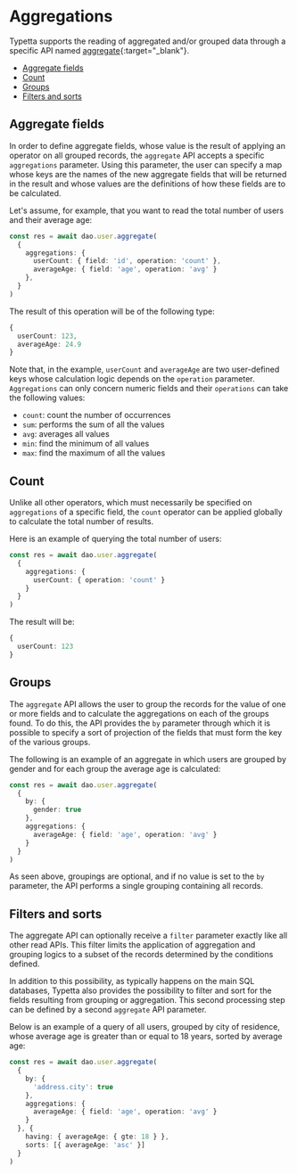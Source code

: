# Aggregations

Typetta supports the reading of aggregated and/or grouped data through a specific API named [aggregate](/typedoc/classes/AbstractDAO.html#aggregate){:target="_blank"}.

  - [Aggregate fields](#aggregate-fields)
  - [Count](#count)
  - [Groups](#groups)
  - [Filters and sorts](#filters-and-sorts)

## Aggregate fields

In order to define aggregate fields, whose value is the result of applying an operator on all grouped records, the `aggregate` API accepts a specific `aggregations` parameter. Using this parameter, the user can specify a map whose keys are the names of the new aggregate fields that will be returned in the result and whose values are the definitions of how these fields are to be calculated.

Let's assume, for example, that you want to read the total number of users and their average age:

```typescript
const res = await dao.user.aggregate(
  {
    aggregations: {
      userCount: { field: 'id', operation: 'count' },
      averageAge: { field: 'age', operation: 'avg' }
    },
  }
)
```

The result of this operation will be of the following type:

```typescript
{
  userCount: 123,
  averageAge: 24.9
}
```

Note that, in the example, `userCount` and `averageAge` are two user-defined keys whose calculation logic depends on the `operation` parameter. `Aggregations` can only concern numeric fields and their `operations` can take the following values:
- `count`: count the number of occurrences
- `sum`: performs the sum of all the values
- `avg`: averages all values
- `min`: find the minimum of all values
- `max`: find the maximum of all the values

## Count

Unlike all other operators, which must necessarily be specified on `aggregations` of a specific field, the `count` operator can be applied globally to calculate the total number of results.

Here is an example of querying the total number of users:

```typescript
const res = await dao.user.aggregate(
  {
    aggregations: {
      userCount: { operation: 'count' }
    }
  }
)
```

The result will be:

```typescript
{
  userCount: 123
}
```

## Groups

The `aggregate` API allows the user to group the records for the value of one or more fields and to calculate the aggregations on each of the groups found. To do this, the API provides the `by` parameter through which it is possible to specify a sort of projection of the fields that must form the key of the various groups.

The following is an example of an aggregate in which users are grouped by gender and for each group the average age is calculated:

```typescript
const res = await dao.user.aggregate(
  {
    by: {
      gender: true
    },
    aggregations: {
      averageAge: { field: 'age', operation: 'avg' }
    }
  }
)
```

As seen above, groupings are optional, and if no value is set to the `by` parameter, the API performs a single grouping containing all records.

## Filters and sorts

The aggregate API can optionally receive a `filter` parameter exactly like all other read APIs. This filter limits the application of aggregation and grouping logics to a subset of the records determined by the conditions defined.

In addition to this possibility, as typically happens on the main SQL databases, Typetta also provides the possibility to filter and sort for the fields resulting from grouping or aggregation. This second processing step can be defined by a second `aggregate` API parameter.

Below is an example of a query of all users, grouped by city of residence, whose average age is greater than or equal to 18 years, sorted by average age:

```typescript
const res = await dao.user.aggregate(
  {
    by: {
      'address.city': true
    },
    aggregations: {
      averageAge: { field: 'age', operation: 'avg' }
    }
  }, {
    having: { averageAge: { gte: 18 } },
    sorts: [{ averageAge: 'asc' }]
  }
)
```

